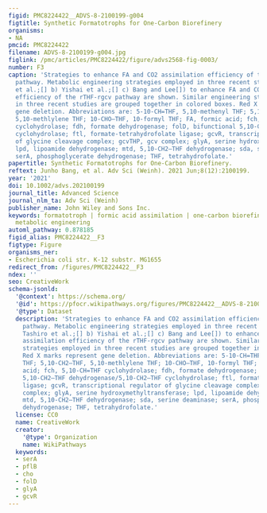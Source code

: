```yaml
---
figid: PMC8224422__ADVS-8-2100199-g004
figtitle: Synthetic Formatotrophs for One‐Carbon Biorefinery
organisms:
- NA
pmcid: PMC8224422
filename: ADVS-8-2100199-g004.jpg
figlink: /pmc/articles/PMC8224422/figure/advs2568-fig-0003/
number: F3
caption: 'Strategies to enhance FA and CO2 assimilation efficiency of the rTHF‐rgcv
  pathway. Metabolic engineering strategies employed in three recent studies (a) Tashiro
  et al.;[] b) Yishai et al.;[] c) Bang and Lee[]) to enhance FA and CO2 assimilation
  efficiency of the rTHF‐rgcv pathway are shown. Similar engineering strategies employed
  in three recent studies are grouped together in colored boxes. Red X marks represent
  gene deletion. Abbreviations are: 5‐10‐CH=THF, 5,10‐methenyl THF; 5,10‐CH2—THF,
  5,10‐methlylene THF; 10‐CHO—THF, 10‐formyl THF; FA, formic acid; fch, 5,10‐CH=THF
  cyclohydrolase; fdh, formate dehydrogenase; folD, bifunctional 5,10‐CH2—THF dehydrogenase/5,10‐CH2—THF
  cyclohydrolase; ftl, formate‐tetrahydrofolate ligase; gcvR, transcriptional regulator
  of glycine cleavage complex; gcvTHP, gcv complex; glyA, serine hydroxymethyltransferase;
  lpd, lipoamide dehydrogenase; mtd, 5,10‐CH2—THF dehydrogenase; sda, serine deaminase;
  serA, phosphoglycerate dehydrogenase; THF, tetrahydrofolate.'
papertitle: Synthetic Formatotrophs for One‐Carbon Biorefinery.
reftext: Junho Bang, et al. Adv Sci (Weinh). 2021 Jun;8(12):2100199.
year: '2021'
doi: 10.1002/advs.202100199
journal_title: Advanced Science
journal_nlm_ta: Adv Sci (Weinh)
publisher_name: John Wiley and Sons Inc.
keywords: formatotroph | formic acid assimilation | one‐carbon biorefinery | systems
  metabolic engineering
automl_pathway: 0.878185
figid_alias: PMC8224422__F3
figtype: Figure
organisms_ner:
- Escherichia coli str. K-12 substr. MG1655
redirect_from: /figures/PMC8224422__F3
ndex: ''
seo: CreativeWork
schema-jsonld:
  '@context': https://schema.org/
  '@id': https://pfocr.wikipathways.org/figures/PMC8224422__ADVS-8-2100199-g004.html
  '@type': Dataset
  description: 'Strategies to enhance FA and CO2 assimilation efficiency of the rTHF‐rgcv
    pathway. Metabolic engineering strategies employed in three recent studies (a)
    Tashiro et al.;[] b) Yishai et al.;[] c) Bang and Lee[]) to enhance FA and CO2
    assimilation efficiency of the rTHF‐rgcv pathway are shown. Similar engineering
    strategies employed in three recent studies are grouped together in colored boxes.
    Red X marks represent gene deletion. Abbreviations are: 5‐10‐CH=THF, 5,10‐methenyl
    THF; 5,10‐CH2—THF, 5,10‐methlylene THF; 10‐CHO—THF, 10‐formyl THF; FA, formic
    acid; fch, 5,10‐CH=THF cyclohydrolase; fdh, formate dehydrogenase; folD, bifunctional
    5,10‐CH2—THF dehydrogenase/5,10‐CH2—THF cyclohydrolase; ftl, formate‐tetrahydrofolate
    ligase; gcvR, transcriptional regulator of glycine cleavage complex; gcvTHP, gcv
    complex; glyA, serine hydroxymethyltransferase; lpd, lipoamide dehydrogenase;
    mtd, 5,10‐CH2—THF dehydrogenase; sda, serine deaminase; serA, phosphoglycerate
    dehydrogenase; THF, tetrahydrofolate.'
  license: CC0
  name: CreativeWork
  creator:
    '@type': Organization
    name: WikiPathways
  keywords:
  - serA
  - pflB
  - cho
  - folD
  - glyA
  - gcvR
---
```

